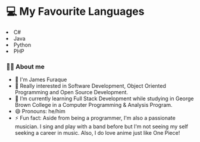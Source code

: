 <h1>&#128187 My Favourite Languages</h1>
<tr> </tr><li>C#</li> </tr>
<li>Java</li>
<li>Python</li>
<li>PHP</li>



<h3>🙋‍♂️ About me</h3>

- 👋 I'm James Furaque
- 👀 Really interested in Software Development, Object Oriented Programming and Open Source Development.
- 🌱 I’m currently learning Full Stack Development while studying in George Brown College in a Computer Programming & Analysis Program.
- 😄 Pronouns: he/him
- ⚡ Fun fact: Aside from being a programmer, I'm also a passionate musician. I sing and play with a band before but I'm not seeing my self seeking a career in music.
      Also, I do love anime just like One Piece!

<!---
jamesfuraque/jamesfuraque is a ✨ special ✨ repository because its `README.md` (this file) appears on your GitHub profile.
You can click the Preview link to take a look at your changes.
--->
